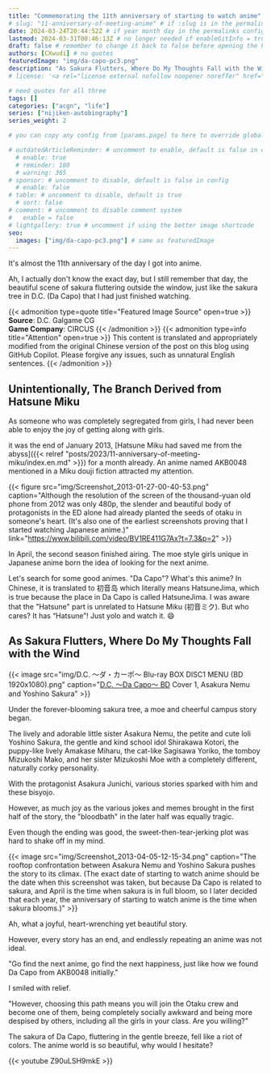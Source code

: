 ```yaml
---
title: "Commemorating the 11th anniversary of starting to watch anime"
# slug: "11-anniversary-of-meeting-anime" # if :slug is in the permalinks configuration, use this to resolve URL conflict with other posts
date: 2024-03-24T20:44:52Z # if year month day in the permalinks configuration and other posts have the same date, modify this to resolve URL conflict with other posts 
lastmod: 2024-03-31T00:46:13Z # no longer needed if enableGitInfo = true
draft: false # remember to change it back to false before opening the PR for publishing
authors: [CXwudi] # no quotes
featuredImage: "img/da-capo-pc3.png"
description: "As Sakura Flutters, Where Do My Thoughts Fall with the Wind"
# license: '<a rel="license external nofollow noopener noreffer" href="https://creativecommons.org/licenses/by/4.0/" target="_blank">CC BY 4.0</a>'

# need quotes for all three
tags: []
categories: ["acgn", "life"]
series: ["nijiken-autobiography"]
series_weight: 2

# you can copy any config from [params.page] to here to override global default

# outdatedArticleReminder: # uncomment to enable, default is false in config 
  # enable: true
  # reminder: 180
  # warning: 365
# sponsor: # uncomment to disable, default is false in config 
  # enable: false
# table: # uncomment to disable, default is true
  # sort: false
# comment: # uncomment to disable comment system
#   enable = false
# lightgallery: true # uncomment if using the better image shortcode
seo:
  images: ["img/da-capo-pc3.png"] # same as featuredImage
---
```


It's almost the 11th anniversary of the day I got into anime.

Ah, I actually don't know the exact day, but I still remember that day, the beautiful scene of sakura fluttering outside the window, just like the sakura tree in D.C. (Da Capo) that I had just finished watching.

<!--more-->
{{< admonition type=quote title="Featured Image Source" open=true >}}
**Source**: D.C. Galgame CG <!--just to insert a double space behind-->  
**Game Company**: CIRCUS
{{< /admonition >}}
{{< admonition type=info title="Attention" open=true >}}
This content is translated and appropriately modified from the original Chinese version of the post on this blog using GitHub Copilot. Please forgive any issues, such as unnatural English sentences.
{{< /admonition >}}

## Unintentionally, The Branch Derived from Hatsune Miku

As someone who was completely segregated from girls, I had never been able to enjoy the joy of getting along with girls.

it was the end of January 2013, [Hatsune Miku had saved me from the abyss]({{< relref "posts/2023/11-anniversary-of-meeting-miku/index.en.md" >}}) for a month already. An anime named AKB0048 mentioned in a Miku douji fiction attracted my attention.

{{< figure src="img/Screenshot_2013-01-27-00-40-53.png" caption="Although the resolution of the screen of the thousand-yuan old phone from 2012 was only 480p, the slender and beautiful body of protagonists in the ED alone had already planted the seeds of otaku in someone's heart. (It's also one of the earliest screenshots proving that I started watching Japanese anime.)" link="https://www.bilibili.com/video/BV1RE411G7Ax?t=7.3&p=2" >}}

In April, the second season finished airing. The moe style girls unique in Japanese anime born the idea of looking for the next anime.

Let's search for some good animes. "Da Capo"? What's this anime? In Chinese, it is translated to 初音岛 which literally means HatsuneJima, which is true because the place in Da Capo is called HatsuneJima. I was aware that the "Hatsune" part is unrelated to Hatsune Miku (初音ミク). But who cares? It has “Hatsune”! Just yolo and watch it. 😄

## As Sakura Flutters, Where Do My Thoughts Fall with the Wind

{{< image src="img/D.C. ～ダ・カーポ～ Blu-ray BOX DISC1 MENU (BD 1920x1080).png" caption="[D.C. ～Da Capo～ BD](https://share.dmhy.org/topics/view/637016_1080P_FN_Lv_1_D_C_I_II_I_II_BDRip_1920x1080_HEVC_D_C_D_C_S_S_D_C_if_SP_D_C_II_D_C_II_S_S_SP.html) Cover 1, Asakura Nemu and Yoshino Sakura" >}}

Under the forever-blooming sakura tree, a moe and cheerful campus story began.

The lively and adorable little sister Asakura Nemu, the petite and cute loli Yoshino Sakura, the gentle and kind school idol Shirakawa Kotori, the puppy-like lively Amakase Miharu, the cat-like Sagisawa Yoriko, the tomboy Mizukoshi Mako, and her sister Mizukoshi Moe with a completely different, naturally corky personality.

With the protagonist Asakura Junichi, various stories sparked with him and these bisyojo.

However, as much joy as the various jokes and memes brought in the first half of the story, the "bloodbath" in the later half was equally tragic.

Even though the ending was good, the sweet-then-tear-jerking plot was hard to shake off in my mind.

{{< image src="img/Screenshot_2013-04-05-12-15-34.png" caption="The rooftop confrontation between Asakura Nemu and Yoshino Sakura pushes the story to its climax. (The exact date of starting to watch anime should be the date when this screenshot was taken, but because Da Capo is related to sakura, and April is the time when sakura is in full bloom, so I later decided that each year, the anniversary of starting to watch anime is the time when sakura blooms.)" >}}

Ah, what a joyful, heart-wrenching yet beautiful story.

<!-- Because, these were the joys of getting along with girls, which I could never imagine. -->

However, every story has an end, and endlessly repeating an anime was not ideal.

"Go find the next anime, go find the next happiness, just like how we found Da Capo from AKB0048 initially."

I smiled with relief.

"However, choosing this path means you will join the Otaku crew and become one of them, being completely socially awkward and being more despised by others, including all the girls in your class. Are you willing?"

<!-- Hey, would I hesitate? I've had enough of the abyss. My thoughts, falling with the sakura in D.C., had drifted towards the beautiful world called "anime". -->

The sakura of Da Capo, fluttering in the gentle breeze, fell like a riot of colors. The anime world is so beautiful, why would I hesitate?

{{< youtube Z90uLSH9mkE >}}
